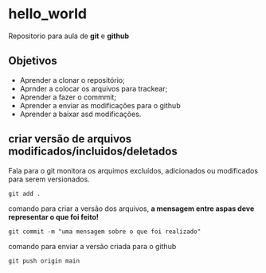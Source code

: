 # hello_world
Repositorio para aula de **git** e **github**

## Objetivos 

* Aprender a clonar o repositório;
* Aprnder a colocar os arquivos para trackear;
* Aprender a fazer o commmit;
* Aprender a enviar as modificações para o github
* Aprender a baixar asd modificações.

## criar versão de arquivos modificados/incluidos/deletados 

Fala para o git monitora os arquimos excluídos, adicionados ou modificados para serem versionados.

```git
git add .
```

comando para criar a versão dos arquivos, **a mensagem entre aspas deve representar o que foi feito!**

```git
git commit -m "uma mensagem sobre o que foi realizado"
```

comando para enviar a versão criada para o github
```git
git push origin main
```
